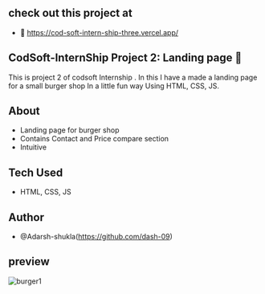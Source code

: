 ## check out this project at
- 🔗 https://cod-soft-intern-ship-three.vercel.app/
## CodSoft-InternShip Project 2: Landing page 📛
This is project 2 of codsoft Internship . In this I have a made a landing page for a small burger shop In a little fun way Using HTML, CSS, JS.   
## About 
- Landing page for burger shop
- Contains Contact and Price compare section
- Intuitive
## Tech Used
- HTML, CSS, JS
## Author
- @Adarsh-shukla(https://github.com/dash-09)

## preview
![burger1](https://github.com/dash-09/CodSoft-InternShip/assets/74849401/1166591b-7903-4709-b000-87072aae3f75)
